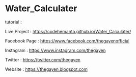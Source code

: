 # Water_Calculater

tutorial : 

Live Project : https://codehemanta.github.io/Water_Calculater/

Facebook Page : https://www.facebook.com/thegayenofficial

Instagram : https://www.instagram.com/thegayen

Twitter : https://twitter.com/thegayen

Website : https://thegayen.blogspot.com


